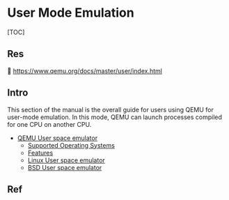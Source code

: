 # User Mode Emulation

[TOC]



## Res
🔗 https://www.qemu.org/docs/master/user/index.html



## Intro
This section of the manual is the overall guide for users using QEMU for user-mode emulation. In this mode, QEMU can launch processes compiled for one CPU on another CPU.

- [QEMU User space emulator](https://www.qemu.org/docs/master/user/main.html)
    - [Supported Operating Systems](https://www.qemu.org/docs/master/user/main.html#supported-operating-systems)
    - [Features](https://www.qemu.org/docs/master/user/main.html#features)
    - [Linux User space emulator](https://www.qemu.org/docs/master/user/main.html#linux-user-space-emulator)
    - [BSD User space emulator](https://www.qemu.org/docs/master/user/main.html#bsd-user-space-emulator)



## Ref

